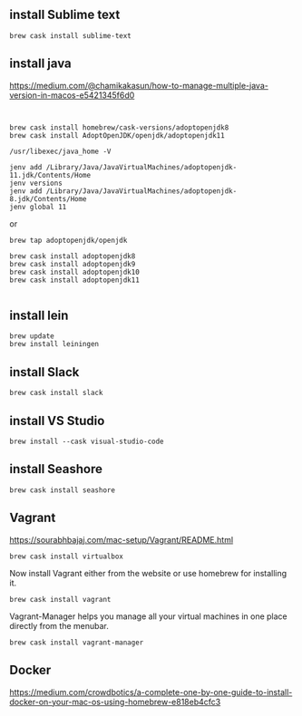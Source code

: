 

##  install Sublime text

```
brew cask install sublime-text
```

## install java



https://medium.com/@chamikakasun/how-to-manage-multiple-java-version-in-macos-e5421345f6d0

```


brew cask install homebrew/cask-versions/adoptopenjdk8
brew cask install AdoptOpenJDK/openjdk/adoptopenjdk11

/usr/libexec/java_home -V

jenv add /Library/Java/JavaVirtualMachines/adoptopenjdk-11.jdk/Contents/Home
jenv versions
jenv add /Library/Java/JavaVirtualMachines/adoptopenjdk-8.jdk/Contents/Home
jenv global 11
```
or
```
brew tap adoptopenjdk/openjdk

brew cask install adoptopenjdk8
brew cask install adoptopenjdk9
brew cask install adoptopenjdk10
brew cask install adoptopenjdk11


```

## install lein 


```
brew update
brew install leiningen
```

## install Slack

```
brew cask install slack
```

## install VS Studio

```
brew install --cask visual-studio-code
```

## install Seashore

```
brew cask install seashore
```

## Vagrant

https://sourabhbajaj.com/mac-setup/Vagrant/README.html


    brew cask install virtualbox

Now install Vagrant either from the website or use homebrew for installing it.

    brew cask install vagrant

Vagrant-Manager helps you manage all your virtual machines in one place directly from the menubar.

    brew cask install vagrant-manager


## Docker

https://medium.com/crowdbotics/a-complete-one-by-one-guide-to-install-docker-on-your-mac-os-using-homebrew-e818eb4cfc3


